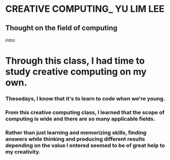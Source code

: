 # CREATIVE COMPUTING_ YU LIM LEE
## Thought on the field of computing

_intro_


# Through this class, I had time to study creative computing on my own.

### Thesedays, I know that it's to learn to code when we're young.
### From this creative computing class, I learned that the scope of computing is wide and there are so many applicable fields.
### Rather than just learning and memorizing skills, finding answers while thinking and producing different results depending on the value I entered seemed to be of great help to my creativity.

